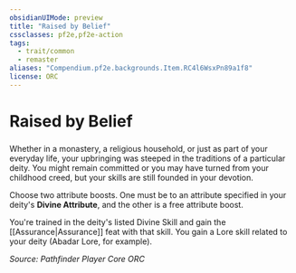 ```yaml
---
obsidianUIMode: preview
title: "Raised by Belief"
cssclasses: pf2e,pf2e-action
tags:
  - trait/common
  - remaster
aliases: "Compendium.pf2e.backgrounds.Item.RC4l6WsxPn89a1f8"
license: ORC
---
```

# Raised by Belief

### 






Whether in a monastery, a religious household, or just as part of your everyday life, your upbringing was steeped in the traditions of a particular deity. You might remain committed or you may have turned from your childhood creed, but your skills are still founded in your devotion.

Choose two attribute boosts. One must be to an attribute specified in your deity's **Divine Attribute**, and the other is a free attribute boost.

You're trained in the deity's listed Divine Skill and gain the [[Assurance|Assurance]] feat with that skill. You gain a Lore skill related to your deity (Abadar Lore, for example).

*Source: Pathfinder Player Core*
*ORC*